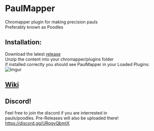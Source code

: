 # PaulMapper
Chromapper plugin for making precision pauls  
Preferably known as Poodles

## Installation:
Download the latest [release](https://github.com/DavidHulstroem/PaulMapper/releases)  
Unzip the content into your chromapper/plugins folder  
if installed correctly you should see PaulMapper in your Loaded Plugins:
![Imgur](https://imgur.com/zJSTsJU.jpg)

## [Wiki](https://github.com/HypersonicSharkz/PaulMapper/wiki)

## Discord!  
Feel free to join the discord if you are interrested in  
pauls/poodles. Pre-Releases will also be uploaded there!
https://discord.gg/URqgvQbmtX
